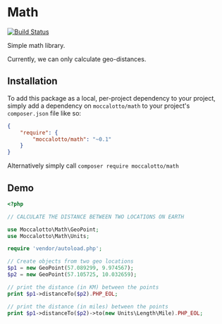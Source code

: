 # Math
[![Build Status](https://travis-ci.org/moccalotto/math.svg?branch=master)](https://travis-ci.org/moccalotto/math)

Simple math library.

Currently, we can only calculate geo-distances.

## Installation

To add this package as a local, per-project dependency to your project, simply add a dependency on
 `moccalotto/math` to your project's `composer.json` file like so:

```json
{
    "require": {
        "moccalotto/math": "~0.1"
    }
}
```

Alternatively simply call `composer require moccalotto/math`


## Demo

```php
<?php

// CALCULATE THE DISTANCE BETWEEN TWO LOCATIONS ON EARTH

use Moccalotto\Math\GeoPoint;
use Moccalotto\Math\Units;

require 'vendor/autoload.php';

// Create objects from two geo locations
$p1 = new GeoPoint(57.089299, 9.974567);
$p2 = new GeoPoint(57.105725, 10.032659);

// print the distance (in KM) between the points
print $p1->distanceTo($p2).PHP_EOL;

// print the distance (in miles) between the points
print $p1->distanceTo($p2)->to(new Units\Length\Mile).PHP_EOL;
```
